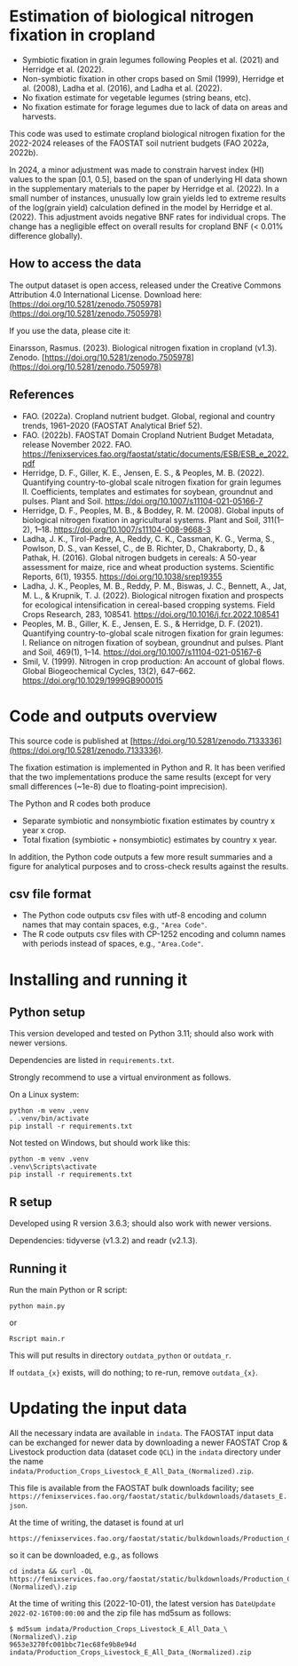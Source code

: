 # Estimation of biological nitrogen fixation in cropland

- Symbiotic fixation in grain legumes following Peoples et al. (2021) and Herridge et al. (2022).
- Non-symbiotic fixation in other crops based on Smil (1999), Herridge et al. (2008), Ladha et al. (2016), and Ladha et al. (2022).
- No fixation estimate for vegetable legumes (string beans, etc).
- No fixation estimate for forage legumes due to lack of data on areas and harvests.

This code was used to estimate cropland biological nitrogen fixation for the 2022-2024 releases of the FAOSTAT soil nutrient budgets (FAO 2022a, 2022b).

In 2024, a minor adjustment was made to constrain harvest index (HI) values to the span [0.1, 0.5], based on the span of underlying HI data shown in the supplementary materials to the paper by Herridge et al. (2022). In a small number of instances, unusually low grain yields led to extreme results of the log(grain yield) calculation defined in the model by Herridge et al. (2022). This adjustment avoids negative BNF rates for individual crops. The change has a negligible effect on overall results for cropland BNF (< 0.01% difference globally).

## How to access the data

The output dataset is open access, released under the Creative Commons Attribution 4.0 International License. Download here: [https://doi.org/10.5281/zenodo.7505978](https://doi.org/10.5281/zenodo.7505978)

If you use the data, please cite it:

Einarsson, Rasmus. (2023). Biological nitrogen fixation in cropland (v1.3). Zenodo. [https://doi.org/10.5281/zenodo.7505978](https://doi.org/10.5281/zenodo.7505978)

## References

- FAO. (2022a). Cropland nutrient budget. Global, regional and country trends, 1961–2020 (FAOSTAT Analytical Brief 52).
- FAO. (2022b). FAOSTAT Domain Cropland Nutrient Budget Metadata, release November 2022. FAO. https://fenixservices.fao.org/faostat/static/documents/ESB/ESB_e_2022.pdf
- Herridge, D. F., Giller, K. E., Jensen, E. S., & Peoples, M. B. (2022). Quantifying country-to-global scale nitrogen fixation for grain legumes II. Coefficients, templates and estimates for soybean, groundnut and pulses. Plant and Soil. https://doi.org/10.1007/s11104-021-05166-7
- Herridge, D. F., Peoples, M. B., & Boddey, R. M. (2008). Global inputs of biological nitrogen fixation in agricultural systems. Plant and Soil, 311(1–2), 1–18. https://doi.org/10.1007/s11104-008-9668-3
- Ladha, J. K., Tirol-Padre, A., Reddy, C. K., Cassman, K. G., Verma, S., Powlson, D. S., van Kessel, C., de B. Richter, D., Chakraborty, D., & Pathak, H. (2016). Global nitrogen budgets in cereals: A 50-year assessment for maize, rice and wheat production systems. Scientific Reports, 6(1), 19355. https://doi.org/10.1038/srep19355
- Ladha, J. K., Peoples, M. B., Reddy, P. M., Biswas, J. C., Bennett, A., Jat, M. L., & Krupnik, T. J. (2022). Biological nitrogen fixation and prospects for ecological intensification in cereal-based cropping systems. Field Crops Research, 283, 108541. https://doi.org/10.1016/j.fcr.2022.108541
- Peoples, M. B., Giller, K. E., Jensen, E. S., & Herridge, D. F. (2021). Quantifying country-to-global scale nitrogen fixation for grain legumes: I. Reliance on nitrogen fixation of soybean, groundnut and pulses. Plant and Soil, 469(1), 1–14. https://doi.org/10.1007/s11104-021-05167-6
- Smil, V. (1999). Nitrogen in crop production: An account of global flows. Global Biogeochemical Cycles, 13(2), 647–662. https://doi.org/10.1029/1999GB900015


# Code and outputs overview

This source code is published at [https://doi.org/10.5281/zenodo.7133336](https://doi.org/10.5281/zenodo.7133336).

The fixation estimation is implemented in Python and R. It has been verified that the two implementations produce the same results (except for very small differences (~1e-8) due to floating-point imprecision).

The Python and R codes both produce
- Separate symbiotic and nonsymbiotic fixation estimates by country x year x crop.
- Total fixation (symbiotic + nonsymbiotic) estimates by country x year.

In addition, the Python code outputs a few more result summaries and a figure for analytical purposes and to cross-check results against the results.

## csv file format

- The Python code outputs csv files with utf-8 encoding and column names that may contain spaces, e.g., `"Area Code"`.
- The R code outputs csv files with CP-1252 encoding and column names with periods instead of spaces, e.g., `"Area.Code"`.


# Installing and running it

## Python setup

This version developed and tested on Python 3.11; should also work with newer versions.

Dependencies are listed in `requirements.txt`.

Strongly recommend to use a virtual environment as follows.

On a Linux system:

```
python -m venv .venv
. .venv/bin/activate
pip install -r requirements.txt
```

Not tested on Windows, but should work like this:

```
python -m venv .venv
.venv\Scripts\activate
pip install -r requirements.txt
```

## R setup

Developed using R version 3.6.3; should also work with newer versions.

Dependencies: tidyverse (v1.3.2) and readr (v2.1.3).

## Running it

Run the main Python or R script:

```
python main.py
```

or

```
Rscript main.r
```

This will put results in directory `outdata_python` or `outdata_r`.

If `outdata_{x}` exists, will do nothing; to re-run, remove `outdata_{x}`.


# Updating the input data

All the necessary indata are available in `indata`. The FAOSTAT input data can be exchanged for newer data by downloading a newer FAOSTAT Crop & Livestock production data (dataset code `QCL`) in the `indata` directory under the name `indata/Production_Crops_Livestock_E_All_Data_(Normalized).zip`.

This file is available from the FAOSTAT bulk downloads facility; see `https://fenixservices.fao.org/faostat/static/bulkdownloads/datasets_E.json`.

At the time of writing, the dataset is found at url
```
https://fenixservices.fao.org/faostat/static/bulkdownloads/Production_Crops_Livestock_E_All_Data_(Normalized).zip
```
so it can be downloaded, e.g., as follows
```
cd indata && curl -OL https://fenixservices.fao.org/faostat/static/bulkdownloads/Production_Crops_Livestock_E_All_Data_\(Normalized\).zip
```

At the time of writing this (2022-10-01), the latest version has `DateUpdate 2022-02-16T00:00:00` and the zip file has md5sum as follows:

```
$ md5sum indata/Production_Crops_Livestock_E_All_Data_\(Normalized\).zip
9653e3270fc001bbc71ec68fe9b8e94d  indata/Production_Crops_Livestock_E_All_Data_(Normalized).zip
```

